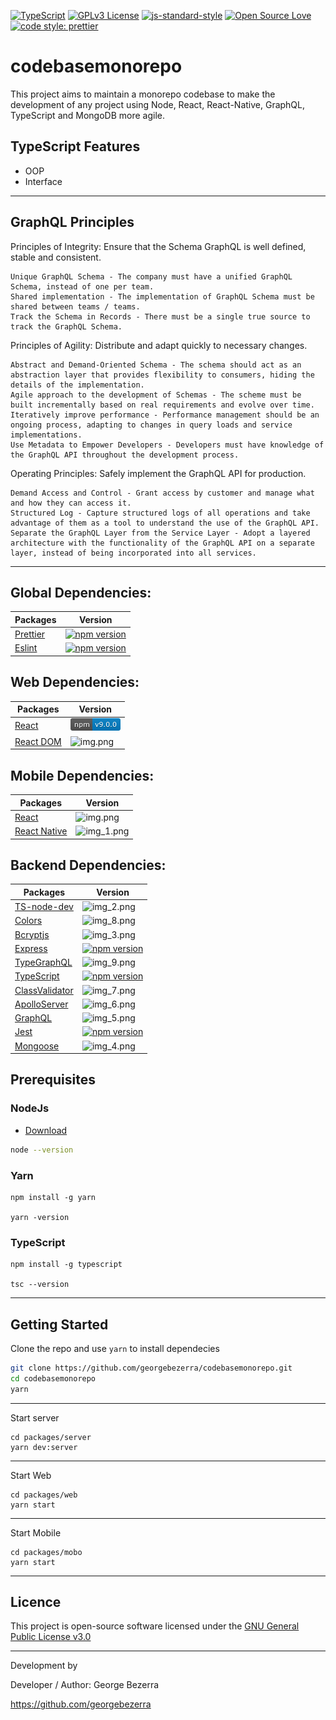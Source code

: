 [![TypeScript](https://badges.frapsoft.com/typescript/code/typescript.svg?v=101)](https://github.com/ellerbrock/typescript-badges/)
[![GPLv3 License](https://img.shields.io/badge/License-GPL%20v3-yellow.svg)](./LICENSE)
[![js-standard-style](https://img.shields.io/badge/code%20style-standard-brightgreen.svg)](http://standardjs.com)
[![Open Source Love](https://badges.frapsoft.com/os/v1/open-source.png?v=103)](https://github.com/ellerbrock/open-source-badges/)
[![code style: prettier](https://img.shields.io/badge/code_style-prettier-ff69b4.svg?style=flat-square)](https://github.com/prettier/prettier)

# codebasemonorepo
This project aims to maintain a monorepo codebase to make the development of any project using Node, React, React-Native, GraphQL, TypeScript and MongoDB more agile.

## TypeScript Features
- OOP
- Interface

---

## GraphQL Principles

Principles of Integrity: Ensure that the Schema GraphQL is well defined, stable and consistent.

    Unique GraphQL Schema - The company must have a unified GraphQL Schema, instead of one per team.
    Shared implementation - The implementation of GraphQL Schema must be shared between teams / teams.
    Track the Schema in Records - There must be a single true source to track the GraphQL Schema.

Principles of Agility: Distribute and adapt quickly to necessary changes.

    Abstract and Demand-Oriented Schema - The schema should act as an abstraction layer that provides flexibility to consumers, hiding the details of the implementation.
    Agile approach to the development of Schemas - The scheme must be built incrementally based on real requirements and evolve over time.
    Iteratively improve performance - Performance management should be an ongoing process, adapting to changes in query loads and service implementations.
    Use Metadata to Empower Developers - Developers must have knowledge of the GraphQL API throughout the development process.

Operating Principles: Safely implement the GraphQL API for production.

    Demand Access and Control - Grant access by customer and manage what and how they can access it.
    Structured Log - Capture structured logs of all operations and take advantage of them as a tool to understand the use of the GraphQL API.
    Separate the GraphQL Layer from the Service Layer - Adopt a layered architecture with the functionality of the GraphQL API on a separate layer, instead of being incorporated into all services.
---

## Global Dependencies:
Packages  | Version
--------- | ------
[Prettier](https://github.com/prettier/prettier/blob/master/README.md) | [![npm version](https://camo.githubusercontent.com/a4821b9b033f25634cab2686be36d84c606e25dd/68747470733a2f2f696d672e736869656c64732e696f2f6e706d2f762f70726574746965722e7376673f7374796c653d666c61742d737175617265)](https://www.npmjs.com/package/prettier)
[Eslint](https://github.com/eslint/eslint/blob/master/README.md) | [![npm version](https://camo.githubusercontent.com/ec546fef99e14a0e87f14c716e1a7db8bec6f528/68747470733a2f2f696d672e736869656c64732e696f2f6e706d2f762f65736c696e742e737667)](https://www.npmjs.com/package/eslint)

## Web Dependencies:
Packages  | Version
--------- | ------
[React](https://github.com/facebook/react/blob/master/README.md) | ![img.png](https://raw.githubusercontent.com/georgebezerra/codebasemonorepo/main/badge/img.png)
[React DOM](https://github.com/facebook/react/blob/master/packages/react-dom/README.md) | ![img.png](img.png)

## Mobile Dependencies:
Packages  | Version
--------- | ------
[React](https://github.com/facebook/react/blob/master/README.md) | ![img.png](img.png)
[React Native](https://github.com/facebook/react-native/blob/master/README.md) | ![img_1.png](img_1.png)



## Backend Dependencies:
Packages  | Version
--------- | ------
[TS-node-dev](https://github.com/whitecolor/ts-node-dev/blob/master/README.md) | ![img_2.png](img_2.png)
[Colors](https://www.npmjs.com/package/colors) | ![img_8.png](img_8.png)
[Bcryptjs](https://www.npmjs.com/package/bcryptjs) | ![img_3.png](img_3.png)
[Express](https://github.com/expressjs/express/blob/master/Readme.md) | [![npm version](https://camo.githubusercontent.com/c031efcc66c1bfc646f4369604955b26f3e1dbcb/68747470733a2f2f696d672e736869656c64732e696f2f6e706d2f762f657870726573732e737667)](https://www.npmjs.com/package/express)
[TypeGraphQL](https://www.npmjs.com/package/type-graphql) | ![img_9.png](img_9.png)
[TypeScript](https://github.com/microsoft/TypeScript/blob/master/README.md) | [![npm version](https://camo.githubusercontent.com/020422d38770ea7d3eb37b8d8164001ba197b779/68747470733a2f2f62616467652e667572792e696f2f6a732f747970657363726970742e737667)](https://www.npmjs.com/package/typescript)
[ClassValidator](https://www.npmjs.com/package/class-validator) | ![img_7.png](img_7.png)
[ApolloServer](https://www.npmjs.com/package/apollo-server) | ![img_6.png](img_6.png)
[GraphQL](https://www.npmjs.com/package/graphql) | ![img_5.png](img_5.png)
[Jest](https://github.com/facebook/jest/blob/master/README.md) | [![npm version](https://camo.githubusercontent.com/d231c42e928e671a80783fd28be8a6d6d4d70ea4/68747470733a2f2f62616467652e667572792e696f2f6a732f6a6573742e737667)](https://www.npmjs.com/package/jest)
[Mongoose](https://www.npmjs.com/package/mongoose) | ![img_4.png](img_4.png)


## Prerequisites

### NodeJs

- [Download](https://nodejs.org/en/download/)

```bash
node --version
```

### Yarn

```
npm install -g yarn

yarn -version
```

### TypeScript
```
npm install -g typescript

tsc --version
```

---

## Getting Started

Clone the repo and use `yarn` to install dependecies

```bash
git clone https://github.com/georgebezerra/codebasemonorepo.git
cd codebasemonorepo
yarn
```
---
Start server

```
cd packages/server
yarn dev:server
```

---

Start Web

```
cd packages/web
yarn start
```

---

Start Mobile

```
cd packages/mobo
yarn start
```

---

## Licence

This project is open-source software licensed under the [GNU General Public License v3.0](https://github.com/georgebezerra/codebasemonorepo/blob/main/LICENSE)

---

Development by

Developer / Author: George Bezerra


https://github.com/georgebezerra
